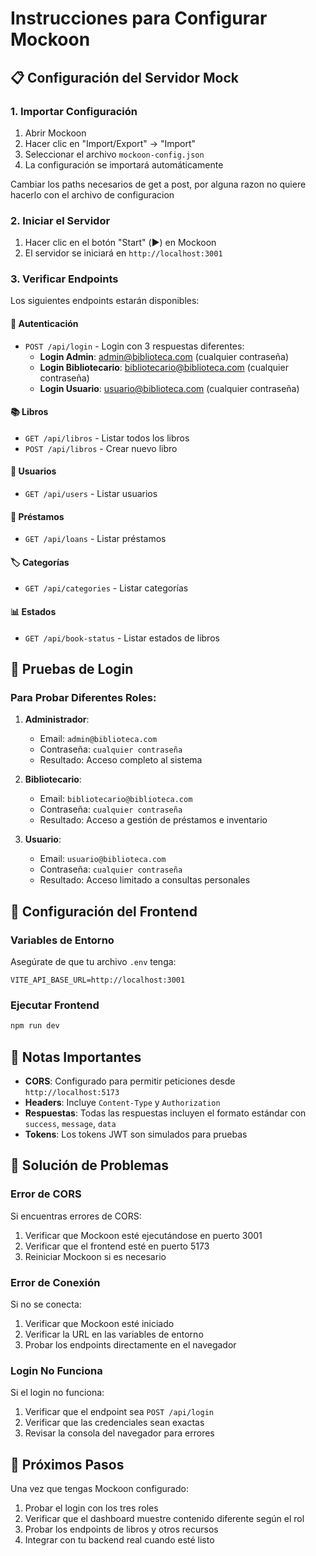 # Instrucciones para Configurar Mockoon

## 📋 Configuración del Servidor Mock

### 1. **Importar Configuración**
1. Abrir Mockoon
2. Hacer clic en "Import/Export" → "Import"
3. Seleccionar el archivo `mockoon-config.json`
4. La configuración se importará automáticamente

Cambiar los paths necesarios de get a post, por alguna razon no quiere hacerlo con el archivo de configuracion 

### 2. **Iniciar el Servidor**
1. Hacer clic en el botón "Start" (▶️) en Mockoon
2. El servidor se iniciará en `http://localhost:3001`

### 3. **Verificar Endpoints**
Los siguientes endpoints estarán disponibles:

#### 🔐 **Autenticación**
- `POST /api/login` - Login con 3 respuestas diferentes:
  - **Login Admin**: admin@biblioteca.com (cualquier contraseña)
  - **Login Bibliotecario**: bibliotecario@biblioteca.com (cualquier contraseña)
  - **Login Usuario**: usuario@biblioteca.com (cualquier contraseña)

#### 📚 **Libros**
- `GET /api/libros` - Listar todos los libros
- `POST /api/libros` - Crear nuevo libro

#### 👥 **Usuarios**
- `GET /api/users` - Listar usuarios

#### 📖 **Préstamos**
- `GET /api/loans` - Listar préstamos

#### 🏷️ **Categorías**
- `GET /api/categories` - Listar categorías

#### 📊 **Estados**
- `GET /api/book-status` - Listar estados de libros

## 🧪 **Pruebas de Login**

### **Para Probar Diferentes Roles:**

1. **Administrador**:
   - Email: `admin@biblioteca.com`
   - Contraseña: `cualquier contraseña`
   - Resultado: Acceso completo al sistema

2. **Bibliotecario**:
   - Email: `bibliotecario@biblioteca.com`
   - Contraseña: `cualquier contraseña`
   - Resultado: Acceso a gestión de préstamos e inventario

3. **Usuario**:
   - Email: `usuario@biblioteca.com`
   - Contraseña: `cualquier contraseña`
   - Resultado: Acceso limitado a consultas personales

## 🔧 **Configuración del Frontend**

### **Variables de Entorno**
Asegúrate de que tu archivo `.env` tenga:
```env
VITE_API_BASE_URL=http://localhost:3001
```

### **Ejecutar Frontend**
```bash
npm run dev
```

## 📝 **Notas Importantes**

- **CORS**: Configurado para permitir peticiones desde `http://localhost:5173`
- **Headers**: Incluye `Content-Type` y `Authorization`
- **Respuestas**: Todas las respuestas incluyen el formato estándar con `success`, `message`, `data`
- **Tokens**: Los tokens JWT son simulados para pruebas

## 🐛 **Solución de Problemas**

### **Error de CORS**
Si encuentras errores de CORS:
1. Verificar que Mockoon esté ejecutándose en puerto 3001
2. Verificar que el frontend esté en puerto 5173
3. Reiniciar Mockoon si es necesario

### **Error de Conexión**
Si no se conecta:
1. Verificar que Mockoon esté iniciado
2. Verificar la URL en las variables de entorno
3. Probar los endpoints directamente en el navegador

### **Login No Funciona**
Si el login no funciona:
1. Verificar que el endpoint sea `POST /api/login`
2. Verificar que las credenciales sean exactas
3. Revisar la consola del navegador para errores

## 🎯 **Próximos Pasos**

Una vez que tengas Mockoon configurado:
1. Probar el login con los tres roles
2. Verificar que el dashboard muestre contenido diferente según el rol
3. Probar los endpoints de libros y otros recursos
4. Integrar con tu backend real cuando esté listo 